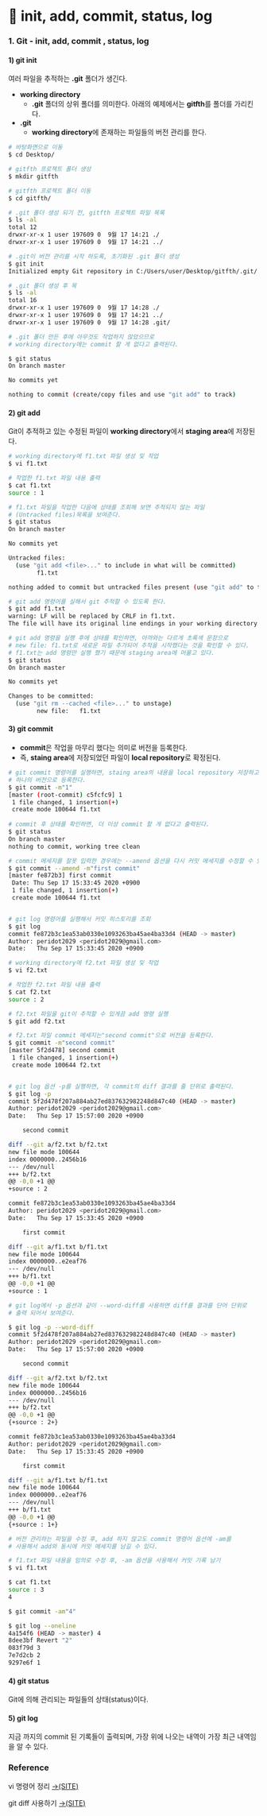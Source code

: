 # 📄 init, add, commit, status, log

### 1. Git - init, add, commit , status, log

#### 1\) git init

여러 파일을 추적하는 **.git** 폴더가 생긴다. 

* **working directory**  
  *  **.git** 폴더의 상위 폴더를 의미한다. 아래의 예제에서는 **gitfth**를 폴더를 가리킨다.
* **.git**
  *   **working directory**에 존재하는 파일들의 버전 관리를 한다.

```bash
# 바탕화면으로 이동
$ cd Desktop/

# gitfth 프로젝트 폴더 생성
$ mkdir gitfth

# gitfth 프로젝트 폴더 이동
$ cd gitfth/

# .git 폴더 생성 되기 전, gitfth 프로젝트 파일 목록
$ ls -al
total 12
drwxr-xr-x 1 user 197609 0  9월 17 14:21 ./
drwxr-xr-x 1 user 197609 0  9월 17 14:21 ../

# .git이 버전 관리를 시작 하도록, 초기화된 .git 폴더 생성
$ git init
Initialized empty Git repository in C:/Users/user/Desktop/gitfth/.git/

# .git 폴더 생성 후 목
$ ls -al
total 16
drwxr-xr-x 1 user 197609 0  9월 17 14:28 ./
drwxr-xr-x 1 user 197609 0  9월 17 14:21 ../
drwxr-xr-x 1 user 197609 0  9월 17 14:28 .git/

# .git 폴더 만든 후에 아무것도 작업하지 않았으므로 
# working directory에는 commit 할 게 없다고 출력된다.

$ git status
On branch master

No commits yet

nothing to commit (create/copy files and use "git add" to track)

```

#### 2\) git add

Git이 추적하고 있는 수정된 파일이 **working directory**에서 **staging area**에 저장된다.

```bash
# working directory에 f1.txt 파일 생성 및 작업
$ vi f1.txt

# 작업한 f1.txt 파일 내용 출력
$ cat f1.txt
source : 1

# f1.txt 파일을 작업한 다음에 상태를 조회해 보면 추적되지 않는 파일
# (Untracked files)목록을 보여준다.
$ git status
On branch master

No commits yet

Untracked files:
  (use "git add <file>..." to include in what will be committed)
        f1.txt

nothing added to commit but untracked files present (use "git add" to track)

# git add 명령어를 실해서 git 추적할 수 있도록 한다.
$ git add f1.txt
warning: LF will be replaced by CRLF in f1.txt.
The file will have its original line endings in your working directory

# git add 명령을 실행 후에 상태를 확인하면, 아까와는 다르게 초록색 문장으로
# new file: f1.txt로 새로운 파일 추가되어 추적을 시작했다는 것을 확인할 수 있다.
# f1.txt는 add 명령만 실행 했기 때문에 staging area에 머물고 있다.
$ git status
On branch master

No commits yet

Changes to be committed:
  (use "git rm --cached <file>..." to unstage)
        new file:   f1.txt
```

#### 3\) git commit

* **commit**은 작업을 마무리 했다는 의미로 버전을 등록한다. 
* 즉, **staing area**에 저장되었던 파일이 **local repository**로 확정된다.

```bash
# git commit 명령어를 실행하면, staing area의 내용을 local repository 저장하고
# 하나의 버전으로 등록한다.
$ git commit -m"1"
[master (root-commit) c5fcfc9] 1
 1 file changed, 1 insertion(+)
 create mode 100644 f1.txt
 
# commit 후 상태를 확인하면, 더 이상 commit 할 게 없다고 출력된다.
$ git status
On branch master
nothing to commit, working tree clean

# commit 메세지를 잘못 입력한 경우에는 --amend 옵션을 다시 커밋 메세지를 수정할 수 있다.
$ git commit --amend -m"first commit"
[master fe872b3] first commit
 Date: Thu Sep 17 15:33:45 2020 +0900
 1 file changed, 1 insertion(+)
 create mode 100644 f1.txt


# git log 명령어를 실행해서 커밋 히스토리를 조회
$ git log
commit fe872b3c1ea53ab0330e1093263ba45ae4ba33d4 (HEAD -> master)
Author: peridot2029 <peridot2029@gmail.com>
Date:   Thu Sep 17 15:33:45 2020 +0900

# working directory에 f2.txt 파일 생성 및 작업
$ vi f2.txt

# 작업한 f2.txt 파일 내용 출력
$ cat f2.txt
source : 2

# f2.txt 파일을 git이 추적할 수 있게끔 add 명령 실행 
$ git add f2.txt

# f2.txt 파일 commit 메세지는"second commit"으로 버전을 등록한다.
$ git commit -m"second commit"
[master 5f2d478] second commit
 1 file changed, 1 insertion(+)
 create mode 100644 f2.txt


# git log 옵션 -p를 실행하면, 각 commit의 diff 결과를 줄 단위로 출력된다.
$ git log -p
commit 5f2d478f207a884ab27ed837632982248d847c40 (HEAD -> master)
Author: peridot2029 <peridot2029@gmail.com>
Date:   Thu Sep 17 15:57:00 2020 +0900

    second commit

diff --git a/f2.txt b/f2.txt
new file mode 100644
index 0000000..2456b16
--- /dev/null
+++ b/f2.txt
@@ -0,0 +1 @@
+source : 2

commit fe872b3c1ea53ab0330e1093263ba45ae4ba33d4
Author: peridot2029 <peridot2029@gmail.com>
Date:   Thu Sep 17 15:33:45 2020 +0900

    first commit

diff --git a/f1.txt b/f1.txt
new file mode 100644
index 0000000..e2eaf76
--- /dev/null
+++ b/f1.txt
@@ -0,0 +1 @@
+source : 1

# git log에서 -p 옵션과 같이 --word-diff를 사용하면 diff를 결과를 단어 단위로
# 출력 되어서 보여준다.

$ git log -p --word-diff
commit 5f2d478f207a884ab27ed837632982248d847c40 (HEAD -> master)
Author: peridot2029 <peridot2029@gmail.com>
Date:   Thu Sep 17 15:57:00 2020 +0900

    second commit

diff --git a/f2.txt b/f2.txt
new file mode 100644
index 0000000..2456b16
--- /dev/null
+++ b/f2.txt
@@ -0,0 +1 @@
{+source : 2+}

commit fe872b3c1ea53ab0330e1093263ba45ae4ba33d4
Author: peridot2029 <peridot2029@gmail.com>
Date:   Thu Sep 17 15:33:45 2020 +0900

    first commit

diff --git a/f1.txt b/f1.txt
new file mode 100644
index 0000000..e2eaf76
--- /dev/null
+++ b/f1.txt
@@ -0,0 +1 @@
{+source : 1+}
```

```bash
# 버전 관리하는 파일을 수정 후, add 하지 않고도 commit 명령어 옵션에 -am를
# 사용해서 add와 동시에 커밋 메세지를 남길 수 있다.

# f1.txt 파일 내용을 임의로 수정 후, -am 옵션을 사용해서 커밋 기록 남기
$ vi f1.txt 

$ cat f1.txt
source : 3
4

$ git commit -am"4"

$ git log --oneline
4a154f6 (HEAD -> master) 4
8dee3bf Revert "2"
083f79d 3
7e7d2cb 2
9297e6f 1
```

#### 4\) git status

Git에 의해 관리되는 파일들의 상태\(status\)이다.

#### 5\) git log

지금 까지의 commit 된 기록들이 출력되며, 가장 위에 나오는 내역이 가장 최근 내역임을 알 수 있다.

### Reference <a id="reference"></a>

vi 명령어 정리 [ →\(SITE\)](https://blockdmask.tistory.com/25)

git diff 사용하기 [→\(SITE\)](http://hochulshin.com/git-diff/)





